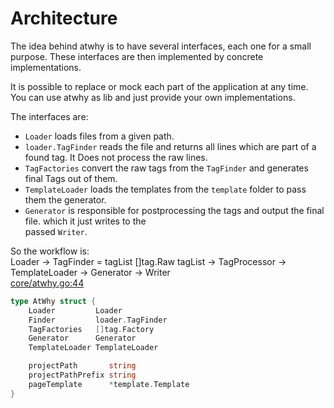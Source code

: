 # Architecture

The idea behind atwhy is to have several interfaces, each one for a small purpose. These interfaces are then
implemented by concrete implementations.

It is possible to replace or mock each part of the application at any time. You can use atwhy as lib and just provide
your own implementations.

The interfaces are:
* `Loader` loads files from a given path.  
* `loader.TagFinder` reads the file and returns all lines which are part of a found tag. It Does not process the raw lines.  
* `TagFactories` convert the raw tags from the `TagFinder` and generates final Tags out of them.  
* `TemplateLoader` loads the templates from the `template` folder to pass them the generator.  
* `Generator` is responsible for postprocessing the tags and output the final file. which it just writes to the  
passed `Writer`.  
  
So the workflow is:  
Loader -> TagFinder = tagList []tag.Raw tagList -> TagProcessor -> TemplateLoader -> Generator -> Writer  
[core/atwhy.go:44]( /core/atwhy.go )  
```go
type AtWhy struct {
	Loader         Loader
	Finder         loader.TagFinder
	TagFactories   []tag.Factory
	Generator      Generator
	TemplateLoader TemplateLoader

	projectPath       string
	projectPathPrefix string
	pageTemplate      *template.Template
}
```

